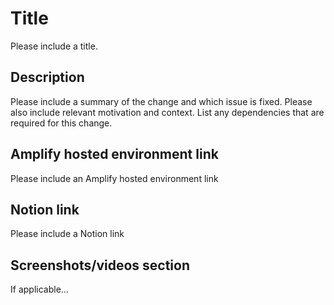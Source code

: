 # Title

Please include a title.

## Description

Please include a summary of the change and which issue is fixed. Please also include relevant motivation and context. List any dependencies that are required for this change.

## Amplify hosted environment link

Please include an Amplify hosted environment link

## Notion link

Please include a Notion link

## Screenshots/videos section

If applicable...
